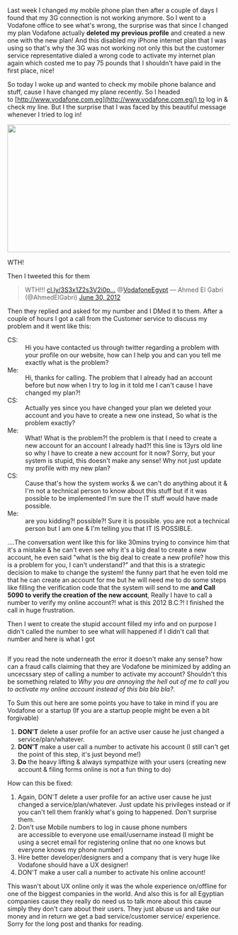 Last week I changed my mobile phone plan then after a couple of days I found that my 3G connection is not working anymore. So I went to a Vodafone office to see what's wrong, the surprise was that since I changed my plan Vodafone actually **deleted my previous profile** and created a new one with the new plan! And this disabled my iPhone internet plan that I was using so that's why the 3G was not working not only this but the customer service representative dialed a wrong code to activate my internet plan again which costed me to pay 75 pounds that I shouldn't have paid in the first place, nice!

<!-- more -->

So today I woke up and wanted to check my mobile phone balance and stuff, cause I have changed my plane recently. So I headed to [http://www.vodafone.com.eg](http://www.vodafone.com.eg/) to log in &amp; check my line. But I the surprise that I was faced by this beautiful message whenever I tried to log in!

<div class="wp-caption">
<img class="size-full wp-image-853 " title="login-error" src="/assets/img/content/login-error.jpg" alt="" width="660" height="288" />
<p class="wp-caption-text">WTH!</p>
</div>

Then I tweeted this for them

<blockquote class="twitter-tweet">WTH!!! <a href="http://t.co/Tjnvuzul" title="http://cl.ly/3S3x1Z2s3V2i0p3J2k2C">cl.ly/3S3x1Z2s3V2i0p…</a> @<a href="https://twitter.com/VodafoneEgypt">VodafoneEgypt</a>
&mdash; Ahmed El Gabri (@AhmedElGabri) <a href="https://twitter.com/AhmedElGabri/status/219035683208171521" data-datetime="2012-06-30T11:52:31+00:00">June 30, 2012</a></blockquote>
<script src="//platform.twitter.com/widgets.js" charset="utf-8"></script>

Then they replied and asked for my number and I DMed it to them. After a couple of hours I got a call from the Customer service to discuss my problem and it went like this:

<dl>
<dt>CS:</dt>
<dd>Hi you have contacted us through twitter regarding a problem with your profile on our website, how can I help you and can you tell me exactly what is the problem?</dd>
<dt>Me:</dt>
<dd>Hi, thanks for calling. The problem that I already had an account before but now when I try to log in it told me I can't cause I have changed my plan?!</dd>
<dt>CS:</dt>
<dd>Actually yes since you have changed your plan we deleted your account and you have to create a new one instead, So what is the problem exactly?</dd>
<dt>Me:</dt>
<dd>What! What is the problem?! the problem is that I need to create a new account for an account I already had?! this line is 13yrs old line so why I have to create a new account for it now? Sorry, but your system is stupid, this doesn't make any sense! Why not just update my profile with my new plan?</dd>
<dt>CS:</dt>
<dd>Cause that's how the system works &amp; we can't do anything about it &amp; I'm not a technical person to know about this stuff but if it was possible to be implemented I'm sure the IT stuff would have made possible.</dd>
<dt>Me:</dt>
<dd>are you kidding?! possible?! Sure it is possible. you are not a technical person but I am one &amp; I'm telling you that IT IS POSSIBLE.</dd>
</dl>

....The conversation went like this for like 30mins trying to convince him that it's a mistake &amp; he can't even see why it's a big deal to create a new account, he even said "what is the big deal to create a new profile? how this is a problem for you, I can't understand?" and that this is a strategic decision to make to change the system! the funny part that he even told me that he can create an account for me but he will need me to do some steps like filling the verification code that the system will send to me **and Call 5090 to verify the creation of the new account**, Really I have to call a number to verify my online account?! what is this 2012 B.C.?! I finished the call in huge frustration.

Then I went to create the stupid account filled my info and on purpose I didn't called the number to see what will happened if I didn't call that number and here is what I got

<img class="aligncenter size-full wp-image-854" title="create-profile" src="/assets/img/content/create-profile.jpg" alt="" />

If you read the note underneath the error it doesn't make any sense? how can a fraud calls claiming that they are Vodafone be minimized by adding an uncecssary step of calling a number to activate my account? Shouldn't this be something related to _Why you are annoying the hell out of me to call you to activate my online account instead of this bla bla bla?_.

To Sum this out here are some points you have to take in mind if you are Vodafone or a startup (If you are a startup people might be even a bit forgivable)

1. **DON'T** delete a user profile for an active user cause he just changed a service/plan/whatever.
2. **DON'T** make a user call a number to activate his account (I still can't get the point of this step, it's just beyond me!)
3. **Do** the heavy lifting &amp; always sympathize with your users (creating new account &amp; filing forms online is not a fun thing to do)

How can this be fixed:

1. Again, DON'T delete a user profile for an active user cause he just changed a service/plan/whatever. Just update his privileges instead or if you can't tell them frankly what's going to happened. Don't surprise them.
2. Don't use Mobile numbers to log in cause phone numbers are accessible to everyone use email/username instead (I might be using a secret email for registering online that no one knows but everyone knows my phone number)
3. Hire better developer/designers and a company that is very huge like Vodafone should have a UX designer!
4. DON'T make a user call a number to activate his online account!

This wasn't about UX online only it was the whole experience on/offline for one of the biggest companies in the world. And also this is for all Egyptian companies cause they really do need us to talk more about this cause simply they don't care about their users. They just abuse us and take our money and in return we get a bad service/customer service/ experience.
Sorry for the long post and thanks for reading.
